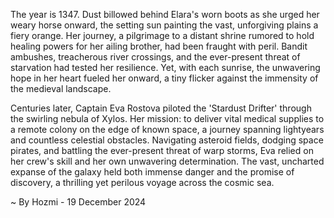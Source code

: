 
The year is 1347.  Dust billowed behind Elara's worn boots as she urged her weary horse onward, the setting sun painting the vast, unforgiving plains a fiery orange.  Her journey, a pilgrimage to a distant shrine rumored to hold healing powers for her ailing brother, had been fraught with peril. Bandit ambushes, treacherous river crossings, and the ever-present threat of starvation had tested her resilience.  Yet, with each sunrise, the unwavering hope in her heart fueled her onward, a tiny flicker against the immensity of the medieval landscape.

Centuries later, Captain Eva Rostova piloted the 'Stardust Drifter' through the swirling nebula of Xylos.  Her mission: to deliver vital medical supplies to a remote colony on the edge of known space, a journey spanning lightyears and countless celestial obstacles.  Navigating asteroid fields, dodging space pirates, and battling the ever-present threat of warp storms, Eva relied on her crew's skill and her own unwavering determination. The vast, uncharted expanse of the galaxy held both immense danger and the promise of discovery, a thrilling yet perilous voyage across the cosmic sea.

~ By Hozmi - 19 December 2024
